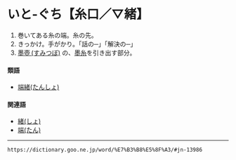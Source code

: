 # いと‐ぐち【糸口／▽緒】
1.  巻いてある糸の端。糸の先。
2.  きっかけ。手がかり。「話の─」「解決の─」
3.  [墨壺 (すみつぼ)](https://dictionary.goo.ne.jp/word/%E5%A2%A8%E5%A3%BA/#jn-120076) の、[墨糸](https://dictionary.goo.ne.jp/word/%E5%A2%A8%E7%B3%B8/#jn-119996)を引き出す部分。
    

#### 類語

-   [端緒(たんしょ)](https://dictionary.goo.ne.jp/word/%E7%AB%AF%E7%B7%92_%28%E3%81%9F%E3%82%93%E3%81%97%E3%82%87%29/#jn-140102)

#### 関連語

-   [緒(しょ)](https://dictionary.goo.ne.jp/word/%E7%B7%92_%28%E3%81%97%E3%82%87%29/#jn-107083)
-   [端(たん)](https://dictionary.goo.ne.jp/word/%E7%AB%AF_%28%E3%81%9F%E3%82%93%29/#jn-139529)

---
`https://dictionary.goo.ne.jp/word/%E7%B3%B8%E5%8F%A3/#jn-13986`